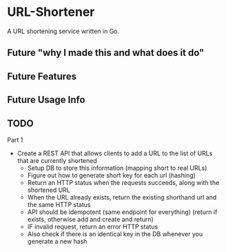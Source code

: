 # URL-Shortener
A URL shortening service written in Go.

## Future "why I made this and what does it do" 

## Future Features 

## Future Usage Info 


## TODO
Part 1

- Create a REST API that allows clients to add a URL to the list of URLs that are currently shortened
   - Setup DB to store this information (mapping short to real URLs)
   - Figure out how to generate short key for each url (hashing)
   - Return an HTTP status when the requests succeeds, along with the shortened URL 
   - When the URL already exists, return the existing shorthand url and the same HTTP status
   - API should be idempotent (same endpoint for everything) (return if exists, otherwise add and create and return) 
   - IF invalid request, return an error HTTP status
   - Also check if there is an identical key in the DB whenever you generate a new hash
